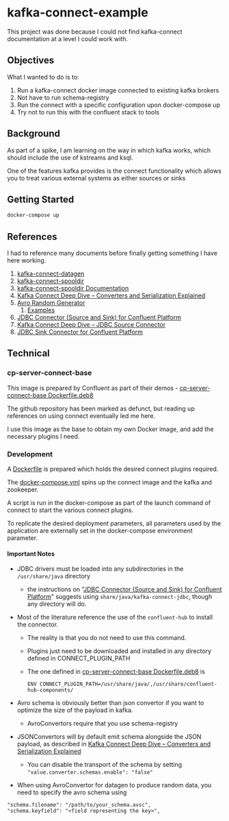 # kafka-connect-example
This project was done because I could not find kafka-connect documentation at a level I could work with.

## Objectives

What I wanted to do is to:

1. Run a kafka-connect docker image connected to existing kafka brokers
2. Not have to run schema-registry
3. Run the connect with a specific configuration upon docker-compose up
4. Try not to run this with the confluent stack to tools

## Background

As part of a spike, I am learning on the way in which kafka works, which should include the use of 
kstreams and ksql.  

One of the features kafka provides is the connect functionality which allows you
to treat various external systems as either sources or sinks

## Getting Started

```bash
docker-compose up
```

## References

I had to reference many documents before finally getting something I have here working.

1. [kafka-connect-datagen](https://github.com/confluentinc/kafka-connect-datagen)
2. [kafka-connect-spooldir](https://github.com/jcustenborder/kafka-connect-spooldir)
3. [kafka-connect-spooldir Documentation](https://jcustenborder.github.io/kafka-connect-documentation/projects/kafka-connect-spooldir/index.html)
4. [Kafka Connect Deep Dive – Converters and Serialization Explained](https://www.confluent.io/blog/kafka-connect-deep-dive-converters-serialization-explained/)
5. [Avro Random Generator](https://github.com/confluentinc/avro-random-generator)
    1. [Examples](https://github.com/confluentinc/kafka-connect-datagen/tree/master/src/main/resources)
6. [JDBC Connector (Source and Sink) for Confluent Platform](https://docs.confluent.io/current/connect/kafka-connect-jdbc/index.html)
7. [Kafka Connect Deep Dive – JDBC Source Connector](https://www.confluent.io/blog/kafka-connect-deep-dive-jdbc-source-connector/)
8. [JDBC Sink Connector for Confluent Platform](https://docs.confluent.io/current/connect/kafka-connect-jdbc/sink-connector/index.html)

## Technical

### cp-server-connect-base

This image is prepared by Confluent as part of their demos - 
[cp-server-connect-base Dockerfile.deb8](https://github.com/confluentinc/kafka-images/blob/master/kafka-connect-base/Dockerfile.deb8)

The github repository has been marked as defunct, but reading up references on using connect 
eventually led me here.

I use this image as the base to obtain my own Docker image, and add the necessary plugins I need.

### Development

A [Dockerfile](./Dockerfile) is prepared which holds the desired connect plugins required.  

The [docker-compose.yml](./docker-compose.yml) spins up the connect image and the kafka and zookeeper.

A script is run in the docker-compose as part of the launch command of connect to start the various
connect plugins.

To replicate the desired deployment parameters, all parameters used by the application are externally set in the docker-compose environment parameter.

#### Important Notes

* JDBC drivers must be loaded into any subdirectories in the ```/usr/share/java``` directory
  * the instructions on "[JDBC Connector (Source and Sink) for Confluent Platform](https://docs.confluent.io/current/connect/kafka-connect-jdbc/index.html)" 
   suggests using ```share/java/kafka-connect-jdbc```, though any directory will do.
* Most of the literature reference the use of the ```confluent-hub``` to install the connector.
  * The reality is that you do not need to use this command.
  * Plugins just need to be downloaded and installed in any directory defined in CONNECT_PLUGIN_PATH
  * The one defined in [cp-server-connect-base Dockerfile.deb8](https://github.com/confluentinc/kafka-images/blob/master/kafka-connect-base/Dockerfile.deb8) is

    ```ENV CONNECT_PLUGIN_PATH=/usr/share/java/,/usr/share/confluent-hub-components/```

* Avro schema is obviously better than json convertor if you want to optimize the size of the payload in kafka.
  * AvroConvertors require that you use schema-registry

* JSONConvertors will by default emit schema alongside the JSON payload, as described in [Kafka Connect Deep Dive – Converters and Serialization Explained](https://www.confluent.io/blog/kafka-connect-deep-dive-converters-serialization-explained/)
  * You can disable the transport of the schema by setting ```"value.converter.schemas.enable": "false"```

* When using AvroConvertor for datagen to produce random data, you need to specify the avro schema using 

```text
"schema.filename": "/path/to/your_schema.avsc",
"schema.keyfield": "<field representing the key>",
```
